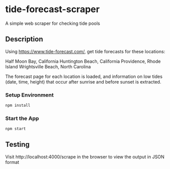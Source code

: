 # tide-forecast-scraper

A simple web scraper for checking tide pools

## Description

Using https://www.tide-forecast.com/, get tide forecasts for these locations:

Half Moon Bay, California
Huntington Beach, California
Providence, Rhode Island
Wrightsville Beach, North Carolina

The forecast page for each location is loaded, and information on low tides (date, time, height) that occur after sunrise and before sunset is extracted.

### Setup Environment

```bash
npm install
```

### Start the App

```bash
npm start
```

## Testing

Visit http://localhost:4000/scrape in the browser to view the output in JSON format
